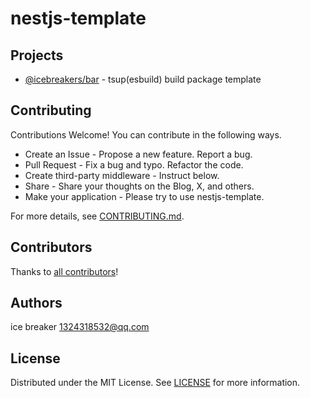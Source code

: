 # nestjs-template

## Projects

- [@icebreakers/bar](packages/bar) - tsup(esbuild) build package template

## Contributing

Contributions Welcome! You can contribute in the following ways.

- Create an Issue - Propose a new feature. Report a bug.
- Pull Request - Fix a bug and typo. Refactor the code.
- Create third-party middleware - Instruct below.
- Share - Share your thoughts on the Blog, X, and others.
- Make your application - Please try to use nestjs-template.

For more details, see [CONTRIBUTING.md](CONTRIBUTING.md).

## Contributors

Thanks to [all contributors](https://github.com/sonofmagic/nestjs-template/graphs/contributors)!

## Authors

ice breaker <1324318532@qq.com>

## License

Distributed under the MIT License. See [LICENSE](LICENSE) for more information.
